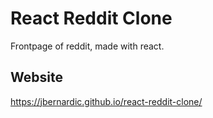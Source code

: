 # React Reddit Clone

Frontpage of reddit, made with react.

## Website

https://jbernardic.github.io/react-reddit-clone/
